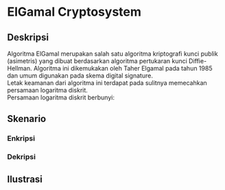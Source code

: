 
# ElGamal Cryptosystem

## Deskripsi

Algoritma ElGamal merupakan salah satu algoritma kriptografi kunci publik (asimetris) yang dibuat berdasarkan algoritma pertukaran kunci Diffie-Hellman. Algoritma ini dikemukakan oleh Taher Elgamal pada tahun 1985 dan umum digunakan pada skema digital signature.  
Letak keamanan dari algoritma ini terdapat pada sulitnya memecahkan persamaan logaritma diskrit.   
Persamaan logaritma diskrit berbunyi:

## Skenario

### Enkripsi

### Dekripsi

## Ilustrasi